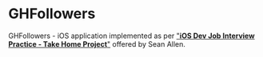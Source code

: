 # GHFollowers

GHFollowers - iOS application implemented as per ["**iOS Dev Job Interview Practice - Take Home Project**"](https://seanallen.teachable.com/p/take-home) offered by Sean Allen.
